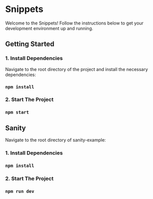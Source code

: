 # Snippets

Welcome to the Snippets! Follow the instructions below to get your development environment up and running.

## Getting Started

### 1. Install Dependencies

Navigate to the root directory of the project and install the necessary dependencies:

### `npm install`

### 2. Start The Project

### `npm start`

## Sanity

Navigate to the root directory of sanity-example:

### 1. Install Dependencies

### `npm install`

### 2. Start The Project

### `npm run dev`
